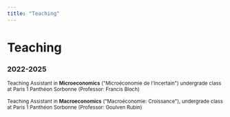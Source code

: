 ```yaml
---
title: "Teaching"
---
```


# Teaching 

### 2022-2025
<small> Teaching Assistant in  <strong style="color:#211e29;">Microeconomics</strong> ("Microéconomie de l'Incertain") undergrade class at Paris 1 Panthéon Sorbonne (Professor: Francis Bloch) </small>

<small> Teaching Assistant in  <strong style="color:#211e29;">Macroeconomics</strong> ("Macroéconomie: Croissance"), undergrade class at Paris 1 Panthéon Sorbonne (Professor: Goulven Rubin) </small>

